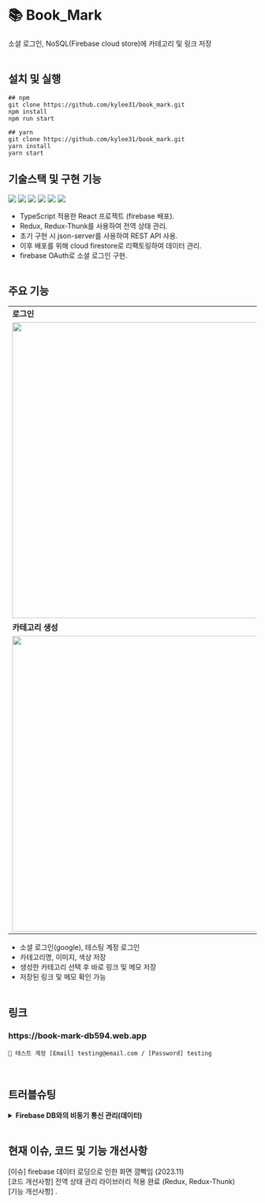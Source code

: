 # 📚 Book_Mark

소셜 로그인, NoSQL(Firebase cloud store)에 카테고리 및 링크 저장
<br/><br/>

## 설치 및 실행

```
## npm
git clone https://github.com/kylee31/book_mark.git
npm install
npm run start

## yarn
git clone https://github.com/kylee31/book_mark.git
yarn install
yarn start
```

## 기술스택 및 구현 기능

<img src="https://img.shields.io/badge/React-61DAFB?style=flat-square&logo=react&logoColor=black"/> <img src="https://img.shields.io/badge/styled components-DB7093?style=flat-square&logo=styledcomponents&logoColor=black"/> <img src="https://img.shields.io/badge/React Router-CA4245?style=flat-square&logo=reactrouter&logoColor=white"/> <img src="https://img.shields.io/badge/Redux-764ABC?style=flat-square&logo=redux&logoColor=black"/> <img src="https://img.shields.io/badge/Redux Thunk-999999?style=flat-square&logoColor=black"/> <img src="https://img.shields.io/badge/Firebase-FFCA28?style=flat-square&logo=firebase&logoColor=white"/>

- TypeScript 적용한 React 프로젝트 (firebase 배포).
- Redux, Redux-Thunk를 사용하여 전역 상태 관리.
- 초기 구현 시 json-server를 사용하여 REST API 사용.
- 이후 배포를 위해 cloud firestore로 리팩토링하여 데이터 관리.
- firebase OAuth로 소셜 로그인 구현.
  <br/><br/>

## 주요 기능

|                                                                                                                           |                                                                                                                          |
| ------------------------------------------------------------------------------------------------------------------------- | ------------------------------------------------------------------------------------------------------------------------ |
| **로그인**                                                                                                                | **메인 페이지**                                                                                                          |
| <image src="https://github.com/kylee31/book_mark/assets/106156087/0374fb8a-2d61-472e-9856-002d5312ac11.png" width="600"/> | <image src="https://github.com/kylee31/book_mark/assets/106156087/e44e3aa6-ee79-4841-a08d-50ca6ed524d6.png" width="600"> |
| **카테고리 생성**                                                                                                         | **링크 페이지**                                                                                                          |
| <image src="https://github.com/kylee31/book_mark/assets/106156087/325acae0-9883-4ee9-b187-44de1e020a64.png" width="600">  | <image src="https://github.com/kylee31/book_mark/assets/106156087/1e4a8dbf-83c8-449e-a497-12bd536ce73e.png" width="600"> |

- 소셜 로그인(google), 테스팅 계정 로그인
- 카테고리명, 이미지, 색상 저장
- 생성한 카테고리 선택 후 바로 링크 및 메모 저장
- 저장된 링크 및 메모 확인 가능
  <br/><br/>

## 링크

<h3>https://book-mark-db594.web.app</h3>

```
🔑 테스트 계정 [Email] testing@email.com / [Password] testing
```

<br/>

## 트러블슈팅

<details>
<summary><b>Firebase DB와의 비동기 통신 관리(데이터)</b></summary>
[문제] <br/>
1. DB에서 비동기적으로 데이터를 가져오면 데이터 출력 시 재렌더링으로 인해 화면 깜빡임 현상 발생<br/>
2. 라이브러리 사용 유무에 따라 구현 상의 차이점 경험해보기 위해 2가지 방식으로 해결<br/>
[과정] <br/>
[방안1] 상태 관리 라이브러리 미사용 (커스텀 Hook과 localstorage로 관리)<br/>
- 초기 로딩 시 가져온 데이터 localstorage에 저장하여 사용했으나 아래와 같은 단점 존재<br/>
1. 실시간 업데이트하기 위해 Firebase에 변경사항 보내는 커스텀 Hook 추가 구현<br/>
2. 로직 추가 구현 비효율적, 용량 측면에서도 한계 존재<br/>
[방안2] 상태 관리 라이브러리 사용 (Redux, Redux-Thunk로 관리)<br/>
- Redux와 Redux-Thunk로 비동기 통신 방식 개선하여 실시간 업데이트 용이<br/>
[결과] <br/>
전역 상태 라이브러리 사용으로 비동기 통신 방식 개선, 실시간 업데이트 실행 <br/>
</details>
<br/>

## 현재 이슈, 코드 및 기능 개선사항

[이슈] firebase 데이터 로딩으로 인한 화면 깜빡임 (2023.11) <br/>
[코드 개선사항] 전역 상태 관리 라이브러리 적용 완료 (Redux, Redux-Thunk) <br/>
[기능 개선사항] .
<br/><br/>

